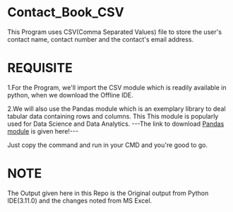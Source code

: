 # Contact_Book_CSV

This Program uses CSV(Comma Separated Values) file to store the user's contact name, contact number and the contact's email address.

# REQUISITE

1.For the Program, we'll import the CSV module which is readily available in python, when we download the Offline IDE.


2.We will also use the Pandas module which is an exemplary library to deal tabular data containing rows and columns.
  This This module is popularly used for Data Science and Data Analytics.
---The link to download [Pandas module](https://pypi.org/project/pandas/) is given here!---

Just copy the command and run in your CMD and you're good to go.

# NOTE
The Output given here in this Repo is the Original output from Python IDE(3.11.0) and the changes noted from MS Excel.
